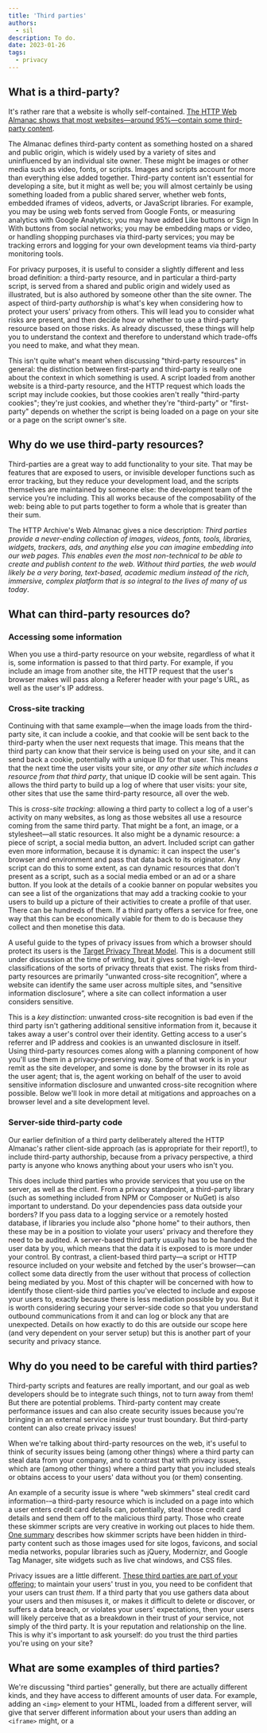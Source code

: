 ```yaml
---
title: 'Third parties'
authors:
  - sil
description: To do.
date: 2023-01-26
tags:
  - privacy
---
```


## What is a third-party?

It's rather rare that a website is wholly self-contained. [The HTTP Web Almanac shows that most websites—around 95%—contain some third-party content](https://almanac.httparchive.org/en/2021/third-parties).

The Almanac defines third-party content as something hosted on a shared and public origin, which is widely used by a variety
of sites and uninfluenced by an individual site owner. These might be images or other media such as video, fonts, or scripts.
Images and scripts account for more than everything else added together. Third-party content isn't essential for developing a site,
but it might as well be; you will almost certainly be using something loaded from a public shared server, whether web fonts,
embedded iframes of videos, adverts, or JavaScript libraries. For example, you may be using web fonts served from Google Fonts,
or measuring analytics with Google Analytics; you may have added Like buttons or Sign In With buttons from social networks;
you may be embedding maps or video, or handling shopping purchases via third-party services; you may be tracking errors and
logging for your own development teams via third-party monitoring tools.

For privacy purposes, it is useful to consider a slightly different and less broad definition: a third-party resource, and in
particular a third-party script, is served from a shared and public origin and widely used as illustrated, but is also authored
by someone other than the site owner. The aspect of third-party _authorship_ is what's key when considering how to protect your
users' privacy from others. This will lead you to consider what risks are present, and then decide how or whether to use a
third-party resource based on those risks. As already discussed, these things will help you to understand the context and
therefore to understand which trade-offs you need to make, and what they mean.

This isn't quite what's meant when discussing "third-party resources" in general: the distinction between first-party and
third-party is really one about the context in which something is used. A script loaded from another website is a third-party
resource, and the HTTP request which loads the script may include cookies, but those cookies aren't really "third-party cookies";
they're just cookies, and whether they're "third-party" or "first-party" depends on whether the script is being loaded on a
page on your site or a page on the script owner's site.

## Why do we use third-party resources?

Third-parties are a great way to add functionality to your site. That may be features that are exposed to users, or invisible
developer functions such as error tracking, but they reduce your development load, and the scripts themselves are maintained
by someone else: the development team of the service you're including. This all works because of the composability of the web:
being able to put parts together to form a whole that is greater than their sum.

The HTTP Archive's Web Almanac gives a nice description: _Third parties provide a never-ending collection of images, videos,
fonts, tools, libraries, widgets, trackers, ads, and anything else you can imagine embedding into our web pages. This enables
even the most non-technical to be able to create and publish content to the web. Without third parties, the web would likely
be a very boring, text-based, academic medium instead of the rich, immersive, complex platform that is so integral to the lives
of many of us today_.

## What can third-party resources do?

### Accessing some information

When you use a third-party resource on your website, regardless of what it is, some information is passed to that third party.
For example, if you include an image from another site, the HTTP request that the user's browser makes will pass along a Referer
header with your page's URL, as well as the user's IP address.

### Cross-site tracking

Continuing with that same example—when the image loads from the third-party site, it can include a cookie, and that cookie will
be sent back to the third-party when the user next requests that image. This means that the third party can know that their
service is being used on your site, and it can send back a cookie, potentially with a unique ID for that user. This means that
the next time the user visits your site, or <em>any other site which includes a resource from that third party</em>, that unique
ID cookie will be sent again. This allows the third party to build up a log of where that user visits: your site, other sites that
use the same third-party resource, all over the web.

This is _cross-site tracking_: allowing a third party to collect a log of a user's activity on many websites, as long as those
websites all use a resource coming from the same third party. That might be a font, an image, or a stylesheet—all static resources.
It also might be a dynamic resource: a piece of script, a social media button, an advert. Included script can gather even more
information, because it is dynamic: it can inspect the user's browser and environment and pass that data back to its originator.
Any script can do this to some extent, as can dynamic resources that don't present as a script, such as a social media embed or
an ad or a share button. If you look at the details of a cookie banner on popular websites you can see a list of the organizations
that may add a tracking cookie to your users to build up a picture of their activities to create a profile of that user. There
can be hundreds of them. If a third party offers a service for free, one way that this can be economically viable for them to
do is because they collect and then monetise this data.

A useful guide to the types of privacy issues from which a browser should protect its users is the [Target Privacy Threat Model](https://w3cping.github.io/privacy-threat-model/#high-level-threats).
This is a document still under discussion at the time of writing, but it gives some high-level classifications of the sorts of
privacy threats that exist. The risks from third-party resources are primarily “unwanted cross-site recognition”, where a
website can identify the same user across multiple sites, and “sensitive information disclosure”, where a site can collect
information a user considers sensitive.

This is a _key distinction_: unwanted cross-site recognition is bad even if the third party isn't gathering additional sensitive
information from it, because it takes away a user's control over their identity. Getting access to a user's referrer and IP address
and cookies is an unwanted disclosure in itself. Using third-party resources comes along with a planning component of how you'll use
them in a privacy-preserving way. Some of that work is in your remit as the site developer, and some is done by the browser
in its role as the user agent; that is, the agent working on behalf of the user to avoid sensitive information disclosure and
unwanted cross-site recognition where possible. Below we'll look in more detail at mitigations and approaches on a browser
level and a site development level.

### Server-side third-party code

Our earlier definition of a third party deliberately altered the HTTP Almanac's rather client-side approach (as is appropriate
for their report!), to include third-party authorship, because from a privacy perspective, a third party is anyone who knows anything
about your users who isn't you.

This does include third parties who provide services that you use on the server, as well as the client. From a privacy
standpoint, a third-party library (such as something included from NPM or Composer or NuGet) is also important to understand.
Do your dependencies pass data outside your borders? If you pass data to a logging service or a remotely hosted database,
if libraries you include also "phone home" to their authors, then these may be in a position to violate your users' privacy
and therefore they need to be audited. A server-based third party usually has to be handed the user data by you, which means
that the data it is exposed to is more under your control. By contrast, a client-based third party—a script or HTTP resource
included on your website and fetched by the user's browser—can collect some data directly from the user without that process
of collection being mediated by you. Most of this chapter will be concerned with how to identify those client-side third parties
you've elected to include and expose your users to, exactly because there is less mediation possible by you. But it is worth
considering securing your server-side code so that you understand outbound communications from it and can log or block any that
are unexpected. Details on how exactly to do this are outside our scope here (and very dependent on your server setup) but
this is another part of your security and privacy stance.

## Why do you need to be careful with third parties?

Third-party scripts and features are really important, and our goal as web developers should be to integrate such things,
not to turn away from them! But there are potential problems. Third-party content may create performance issues and can
also create security issues because you're bringing in an external service inside your trust boundary. But third-party
content can also create privacy issues!

When we're talking about third-party resources on the web, it's useful to think of security issues being (among other things)
where a third party can steal data from your company, and to contrast that with privacy issues, which are (among other things)
where a third party that you included steals or obtains access to your users' data without you (or them) consenting.

An example of a security issue is where "web skimmers" steal credit card information-–a third-party resource which is included
on a page into which a user enters credit card details can, potentially, steal those credit card details and send them off to
the malicious third party. Those who create these skimmer scripts are very creative in working out places to hide them.
[One summary](https://www.zdnet.com/article/hackers-hide-web-skimmer-inside-a-websites-css-files/) describes how skimmer scripts
have been hidden in third-party content such as those images used for site logos, favicons, and social media networks,
popular libraries such as jQuery, Modernizr, and Google Tag Manager, site widgets such as live chat windows, and CSS files.

Privacy issues are a little different. [These third parties are part of your offering](https://developers.google.com/web/fundamentals/performance/optimizing-content-efficiency/loading-third-party-javascript);
to maintain your users' trust in you, you need to be confident that your users can trust _them_. If a third party that you use gathers data about
your users and then misuses it, or makes it difficult to delete or discover, or suffers a data breach, or violates your users'
expectations, then your users will likely perceive that as a breakdown in their trust of _your_ service, not simply of the
third party. It is your reputation and relationship on the line. This is why it's important to ask yourself: do you trust
the third parties you're using on your site?

## What are some examples of third parties?

We're discussing "third parties" generally, but there are actually different kinds, and they have access to different amounts of user data.
For example, adding an `<img>` element to your HTML, loaded from a different server, will give that server different information
about your users than adding an `<iframe>` might, or a <script> element. These are examples rather than a comprehensive list, but it's
useful to understand the distinctions between the different types of third-party items that your site can employ.

### Requesting a cross-site resource

A cross-site resource is anything on your site which is loaded from a different site and isn't an `<iframe>` or a `<script>`. Examples
include `<img>`, `<audio>`, `<video>`, web fonts loaded by CSS, and WebGL textures. These are all loaded via an HTTP request, and as
described earlier, those HTTP requests will include any cookies previously set by the other site, the requesting user's IP address,
and the URL of the current page as the referrer. All third-party requests historically included this data by default, although
there are efforts to reduce or isolate the data passed to third parties by various browsers, as described in "Understanding
Third-Party Browser Protections" further on.

### Embedding a cross-site iframe

A complete document embedded in your pages via an `<iframe>` can request additional access to browser APIs, in addition to the trifecta
of cookies, IP address, and referrer. Exactly which APIs are available to <iframe>d pages and how they request access is browser-specific,
and is currently undergoing changes: see "Permissions Policy" below for current efforts to curtail or monitor API access in embedded
documents.

### Executing cross-site JavaScript

Including a `<script>` element loads and runs cross-site JavaScript in the top-level context of your page. This means that the
script that runs has complete access to anything that your own first-party scripts do. Browser permissions still manage this data,
so requesting the user's location (for example) will still require user agreement. But any information present in the page or
available as JavaScript variables can be read by such a script, and this includes not just cookies that are passed to the third party
as part of the request, but also cookies that are intended for your site alone. Equally, a third-party script loaded onto your
page can make all the same HTTP requests that your own code does, meaning that it could make `fetch()` requests to your back-end APIs to get data.

### Including third-party libraries in your dependencies

As described earlier, your server-side code will also likely include third-party dependencies, and these are indistinguishable from your own
code in their power; code that you include from a GitHub repository or your programming language's library (npm, PyPI, composer, and so on)
can read all the same data that your other code can.

## Knowing your third parties

This, then, requires some understanding of your list of third-party suppliers, and what their privacy, data collection, and user
experience stances and policies are. That understanding then becomes part of your series of trade-offs: how useful and important
is the service, balanced against how intrusive, inconvenient, or disquieting their demands are on your users. Third-party
content provides value by taking the heavy lifting from you as site owner and allows you to focus on your core competencies;
and so there is value in making that trade-off and sacrificing some user comfort and privacy for a better user experience.
It is important to not confuse user experience with _developer_ experience, though: "it is easier for our dev team to build
the service" is not a compelling story to users.

How you get that understanding is the process of audit.

### Audit your third parties

Understanding what a third party does is the process of _audit_. You can do this both technically and non-technically, and
for an individual third party and for your whole collection.

#### Run a non-technical audit

The first step is non-technical: read the privacy policies of your suppliers. If you include any third-party resources,
check the privacy policies. They will be long and full of legal text, and some documents may use some of the approaches
specifically warned against [in earlier chapters](/learn/privacy/data/), such as overly general statements and without any indication
of how or when collected data will be removed. It is important to realize that from a user perspective, all the data that
is collected on your site, including by third parties, will be governed by these privacy policies. Even if you do
everything correctly, when you are transparent about your goals and exceed your users' expectations of data privacy and
sensitivity, users may hold you responsible for anything your chosen third parties do as well. If there is anything in
their privacy policies which you would not wish to say in your own policies because it would decrease users' trust, then
consider whether there is an alternative supplier.

This is something which can usefully go hand in hand with the technical audit discussed further on, as they inform one
another. You should know the third-party resources that you're incorporating for business reasons (such as ad networks
or embedded content) because there will be a business relationship in place. This is a good place to start a non-technical
audit. The technical audit is also likely to identify third parties, especially those included for technical rather
than business reasons (external components, analytics, utility libraries), and that list can join with the list of
business-focused third parties. The goal here is for you as site owner to feel that you understand what the third
parties you're adding to your site are doing, and for you as a business to be able to present your legal advisor
with this inventory of third parties to make sure you are meeting any obligations required.

#### Run a technical audit

For a technical audit, it's important to use the resources in situ as part of the website; that is, don't load a dependency
in a test harness and inspect it that way. Make sure you're seeing how your dependencies act as part of your actual website,
deployed on the public internet rather than in a test or development mode. It is very instructive to view your own website as
a new user. Open a browser in a clean new profile, so that you are not signed in and have no stored agreement, and try visiting your site.

{% Aside %}
Testing a site as if you are a new user means viewing that site with no saved information about it. It is best in these
situations to create a brand new profile every time you want to test a website as though you're a new user. Don't create
one new profile and re-use it; create a new profile every time and then discard it. This is mostly a quick process on desktop
browsers: see the documentation for [Chrome](https://support.google.com/chrome/answer/2364824),
[Edge](https://support.microsoft.com/en-us/topic/sign-in-and-create-multiple-profiles-in-microsoft-edge-df94e622-2061-49ae-ad1d-6f0e43ce6435),
and [Firefox](https://support.mozilla.org/en-US/kb/profile-manager-create-remove-switch-firefox-profiles#w_manage-profiles-when-firefox-is-open).
Chrome for Android and Safari don't support creating a new empty profile, so incognito/private browsing modes will have to suffice there, but
in general, it is important to test sites both in incognito/private browsing modes and with a freshly-created profile.
{% endAside %}

Sign up on your own site for a new account, if you provide user accounts. Your design team will have orchestrated this new user
acquisition process from a UX perspective, but it can be illustrative to approach it from a privacy perspective. Don't simply click
"Accept" on the terms and conditions, or the cookie warning, or the privacy policy; set yourself the task of using your own service
without disclosing any personal information or having any tracking cookies, and see if you can do it and how hard it is to do it.
It can also be helpful to look in the browser developer tools to see which sites are being accessed and which data is passed to
those sites. Developer tools provide a list of separate HTTP requests (normally in a section called "Network"), and you can see
from here requests grouped by type (HTML, CSS, images, fonts, JavaScript, requests initiated by JavaScript). It's also possible
to add a new column to show the domain of each request, which will demonstrate how many different places are being contacted,
and there may be a "third-party requests" checkbox to show only third parties. (It can also be useful to use `Content-Security-Policy`
reporting to perform a continual audit, for which read further on.)

[Simon Hearne's “Request Map Generator”](https://simonhearne.com/2015/find-third-party-assets/) tool can also be a helpful overview of all
the subrequests that a publicly available page makes.

This is also the point at which you can include the business-focused third parties identified as part of the non-technical audit
(that is: the list of companies that you have a financial relationship with in order to use their resources). The goal here is
to match up the list of third parties you believe you're using (from financial and legal records) and the list you're actually
using (by looking at which third-party HTTP requests your website makes). You should be able to identify for each business third
party which technical outbound requests are made. If you cannot identify requests in the technical audit for a third party
identified by business relationship, it's important to work out why and to have that guide your testing: perhaps that third-party
resource is only loaded in a particular country, or on a particular device type, or for logged-in users. This will enlarge your
list of site areas to audit and ensure that you're seeing all the outbound accesses. (Or possibly it will identify a third-party
resource that you're paying for and not using, which always cheers up the finance department.)

Once you've narrowed down the list of requests to third parties that you would like to be part of the audit, clicking on an
individual request will show all the details of it and, in particular, which data was passed to that request. It is also very
common that [a third-party request that your code initiates then goes on to initiate many other third-party requests](https://css-tricks.com/potential-dangers-of-third-party-javascript/#third-party-scripts-often-load-other-third-party-scripts-of-their-own).
These additional third parties are also “imported” into your own privacy policy. This task is laborious but valuable, and
it often can be inserted into existing analyses; your frontend development team should already be auditing requests for
performance reasons (perhaps with the help of existing tools such as WebPageTest or Lighthouse), and incorporating a data
and privacy audit into that process can make it easier.

<figure>
{% Img src="image/cGQxYFGJrUUaUZyWhyt9yo5gHhs1/nnzRxb7clgk8DgrpmBgS.png", alt="The web.dev request map.", width="800", height="594" %}
<figcaption>A (dramatically simplified) request map for web.dev, showing third-party sites that request other third-party sites, and so on.</figcaption>
</figure>

#### Do

Open a browser with a clean new user profile, so that you are not signed in and have no stored agreement; then open the browser
development tools Network panel to see all the outgoing requests. Add a new column to show the domain of each request, and check the
"third-party requests" checkbox to show only third parties if present. Then:

* Visit your site.
* Sign up for a new account, if you provide user accounts.
* Try to delete your created account.
* Carry out a normal action or two on the site (exactly what this is will depend on what your site does, but pick common actions that most users perform).
* Carry out an action or two which you know involve third-party dependencies in particular. These might include sharing content to
social media, beginning a checkout flow, or embedding content from another site.

When doing each of these tasks, make a record of resources requested from domains that are not yours, by looking at the Network panel
as described. These are some of your third parties. A good way to do this is to use the browser network tools to capture the network
request logs in a HAR file.

#### HAR files and capturing

An [HAR file](https://en.wikipedia.org/wiki/HAR_(file_format)) is a standardized JSON format of all network requests made by a page.
To get an HAR file for a particular page, in:

##### Chrome

Open the browser DevTools (Menu > More Tools > Developer Tools), go to the Network panel, load (or refresh) the page, and
choose the downward arrow save symbol in the top right near to the No throttling dropdown menu.

{% Img src="image/cGQxYFGJrUUaUZyWhyt9yo5gHhs1/pe6kjowLV339yjfaAgkr.png", alt="The Chrome DevTools network panel with Download HAR symbol highlighted.", width="650", height="299" %}

##### Firefox

Open the browser developer tools (Menu > More Tools > Web Developer Tools), go to the Network panel, load (or refresh) the page, and choose
the cog symbol in the top right next to the throttling dropdown menu. From its menu, choose "Save All As HAR".

{% Img src="image/cGQxYFGJrUUaUZyWhyt9yo5gHhs1/SIeaTTW90Zh6TOV8RTKa.png", alt="The Firefox developer tools network panel with the Save All As Har option highlighted.", width="624", height="237" %}

##### Safari

Open the browser developer tools (Menu > Develop > Show Web Inspector; if you don't have a Develop menu then enable it from
Menu > Safari > Preferences > Advanced > Show Develop menu in menu bar), go to the Network panel, load (or refresh) the page,
and choose Export in the top right (to the right of Preserve Log; you may need to enlarge the window).

{% Img src="image/cGQxYFGJrUUaUZyWhyt9yo5gHhs1/PDUiriJh7D8FpL1v3RwD.png", alt="Safari Web Inspector Network panel with the HAR export option highlighted.", width="800", height="266" %}

For more detail, you can also record what is passed on to third parties (in the Request section), although this data is often
obfuscated and not usefully interpretable.

## Best practices when integrating third parties

You can set your own policies on which third parties your site uses: change which ad provider you use based on their practices,
or how annoying or intrusive their cookies consent popup is, or whether you want to use social media buttons on your site or
tracking links in your emails or utm_campaign links to track in Google Analytics in your tweets. One aspect to consider when
developing a site is the privacy and security posture of your analytics service. Some analytics services explicitly trade on
being privacy-protecting. Frequently, there are also ways to use a third-party script which adds privacy protection in itself:
you are not the first team looking to improve their users' privacy and protect them from third-party data collection, and there
may already be solutions. Finally, many third-party providers are more sensitive to data collection issues now than in the past,
and there are often features or parameters you can add which enable a more user-protective mode. Here are some examples.

### When adding a social media sharing button

Consider embedding HTML buttons directly: the site [https://sharingbuttons.io/](https://sharingbuttons.io/) has some well-designed examples.
Or you could add plain HTML links. The trade-off here is that you lose the "share count" statistic and your ability to classify your customers
in your Facebook analytics. This is an example of a trade-off between using a third party provider and receiving less analytics data.

More generally, when you're embedding an interactive widget of some kind from a third party, it's often possible to instead provide a
link out to that third party. This does mean that your site doesn't have the inline experience, but it shifts the decision on sharing
data with the third party from you to your user, who can choose to interact or not as they prefer.

For example, you might add links for Twitter and Facebook to share your service at mysite.example.com like this:

```html
<a href="https://facebook.com/sharer/sharer.php?u=https%3A%2F%2Fmysite.example.com"
   rel="noopener" aria-label="Share on Facebook" target="_blank" >Share on Facebook</a>
<a href="https://twitter.com/intent/tweet/?text=My%20cool%20service!&amp;url=https%3A%2F%2Fmysite.example.com"
   rel="noopener" aria-label="Share on Twitter" target="_blank">Share on Twitter</a>
```

Note that Facebook allows specifying a URL to share, and Twitter allows specifying a URL and some text.

### When embedding a video

When you're embedding videos from video-hosting sites, look for privacy-preserving options in the embedding code.
For example, for YouTube, replace `youtube.com` in the embed URL with `www.youtube-nocookie.com` to avoid tracking cookies
being placed on users viewing the embedding page. You can also check "Enable privacy-enhanced mode" when generating the
Share/Embed link from YouTube itself. This is a good example of using a more user-protective mode provided by the third party.
([https://support.google.com/youtube/answer/171780](https://support.google.com/youtube/answer/171780) describes this in more detail,
and other embedding options for YouTube specifically.)

Other video sites have fewer options in this regard: TikTok, for example, doesn't have a way to embed video without tracking
at the time of this writing. It is possible to host the videos yourself (this is using an alternative), but it can be a
lot more work, especially to support many devices.

As with interactive widgets discussed earlier, it is often possible to replace an embedded video with a link to the providing website.
This is less interactive because the video won't play inline, but it leaves the choice of whether to watch with the user. This can be
used as an example of the “facade pattern”, the name for dynamically replacing interactive content with something requiring a user
action to trigger it. An embedded TikTok video can be replaced with a plain link to the TikTok video page, but with a little more
work it is possible to retrieve and display a thumbnail for the video and make that a link. Even if the chosen video provider doesn't
support an easy way to embed videos without tracking, many video hosts support [oEmbed](https://oembed.com/), an API that, when given
a link to a video or embedded content, will return programmatic detail for it, including a thumbnail and title. TikTok supports oEmbed
(see [https://developers.tiktok.com/doc/embed-videos](https://developers.tiktok.com/doc/embed-videos) for details), meaning that
you can (manually or programmatically) turn a link to a TikTok video `https://www.tiktok.com/@scout2015/video/6718335390845095173` into JSON metadata about that video with
`https://www.tiktok.com/oembed?url=https://www.tiktok.com/@scout2015/video/6718335390845095173`, and therefore retrieve a thumbnail
to display. WordPress often uses this to request oEmbed' information for embedded content, for example. You can use this programmatically
to show a "facade" that looks interactive and switches to embed or link to an interactive video when the user chooses to click on it.

### When embedding analytics scripts

Analytics is designed to collect info about your users so it can be analyzed: this is what it's for. Analytics systems are essentially
services to collect and display data about accesses and users, which is done on a third-party server such as Google Analytics for ease
of implementation. There are also self-hosted analytics systems such as [https://matomo.org/](https://matomo.org/), although this is more work than using a
third-party solution for this. Running such a system on your own infrastructure does help you to reduce data collection, though,
because it does not leave your own ecosystem. On the other hand, managing that data, removing it, and setting policies for it
becomes your responsibility. Much of the concern with cross-site tracking comes about when it's done surreptitiously and
secretively, or as a side-effect of using a service which need not contain data gathering at all. Analytics software is overtly
designed to collect data in order to inform the site owners about their users.

Historically, there has been an approach of gathering all the data you can about everything, like a giant fishing net, and
then analyzing it later for interesting patterns. This mindset has, in large part, created the sense of unease and disquiet
about data collection that was discussed in part 1 of this course. Now, many sites first work out which questions to ask and
then gather specific and limited data to answer those questions.

If some third-party service is used by your site and by other sites, and it works by you including their JavaScript into your site,
and it sets cookies for each user, then it's important to consider that they could be doing unwanted cross-site recognition;
that is, tracking your users across sites. Some may and some may not, but the privacy-protecting stance here is to assume that
such a third-party service is in fact doing cross-site tracking unless you have a good reason to think or know otherwise.
This is not in itself a reason to avoid such services, but it is something to consider in your assessment of the trade-offs
of using them.

The trade-off in analytics used to be solely to choose whether to use it or not: gather all data and compromise privacy in exchange
for insights and planning, or give up insights entirely. However, this is no longer the case, and there is often now a
middle ground to be found between these two extremes. Check your analytics provider for configuration options to limit
the data collected and reduce the amount and duration of its storage. Since you have the records from the technical audit
described earlier, you can re-run the relevant sections of that audit to confirm that changing these configurations does
actually reduce the amount of data collected. If you're making this transition on an existing site, then this can give you
some quantifiable measure that can be written about for your users. For example, Google Analytics has a number of [opt-in (therefore off by default)](https://support.google.com/analytics/answer/9019185#zippy=%2Cin-this-article)
privacy features, many of which may be helpful for complying with local data protection laws. Some options to consider when setting up Google
Analytics include setting the retention period on collected data (Admin > Tracking Info > Data Retention) lower than the 26-month default,
and enabling some of the more technical solutions such as partial IP anonymization (see [https://support.google.com/analytics/answer/9019185](https://support.google.com/analytics/answer/9019185) for more detail).

## Using third parties in a privacy-preserving way

Thus far, we've discussed how to protect your users from third parties during the design phase of your application, while
you're planning what that application will do. Deciding to not use a particular third party at all is part of this planning,
and auditing your uses also falls into this category: it's about making decisions about your privacy stance. However, these
decisions are inherently not very granular; choosing to use a particular third party or choosing not to is not a nuanced decision.
It is much more likely that you will want something in between: to need or plan to use a particular third-party offering but
mitigate any privacy-violating tendencies (whether deliberate or accidental). This is the task of protecting users at "build time":
adding safeguards to reduce harm that you did not anticipate. All these are new HTTP headers that you can provide when serving
pages and which will hint or command the user agent to take certain privacy or security stances.

### Referrer-Policy

#### Do

Set a policy of `strict-origin-when-cross-origin` or `noreferrer` to prevent other sites from receiving a Referer header
when you link to them or when they're loaded as subresources by a page:

```html
index.html:
<meta name="referrer" content="strict-origin-when-cross-origin" />
```

Or server-side, for example in Express:

```java
const helmet = require('helmet');
app.use(helmet.referrerPolicy({policy: 'strict-origin-when-cross-origin'}));
```

If need be, set a laxer policy on specific elements or requests.

#### Why this protects user privacy

By default, each HTTP request the browser makes passes on a `Referer` header which contains the URL of the page initiating the request,
whether a link, an embedded image, or script. This can be a privacy issue because URLs can contain private information, and those URLs
being available to third parties passes that private information to them. [Web.dev lists some examples](/referrer-best-practices/#referer-and-referrer-policy-101)
of URLs containing private data—knowing that a user came to your site from `https://social.example.com/user/me@example.com` tells you who that user is,
which is a definite leak. But even a URL which does not itself expose private information does expose that this particular user (who you may know,
if they're logged in) came here from another site and this therefore reveals that this user visited that other site. This is in itself exposure of
information that you maybe should not know about your user's browsing history.

{% Aside %}
(It's spelled incorrectly, yes: Referrer should have a double R. People have been complaining about this for quarter of a century.)
{% endAside %}

Providing a `Referrer-Policy` header (with correct spelling!) lets you alter this, so that some or none of the referring URL is passed on.
[MDN lists the full details](https://developer.mozilla.org/docs/Web/HTTP/Headers/Referrer-Policy) but most browsers have
now adopted an assumed value of `strict-origin-when-cross-origin` by default, meaning that the referrer URL is now passed to third
parties as an origin only (`https://web.dev` rather than `https://web.dev/learn/privacy`). This is a useful privacy protection without
you having to do anything. But you can tighten this up further by specifying `Referrer-Policy: same-origin` to avoid passing any
referrer information at all to third parties (or `Referrer-Policy: no-referrer` to avoid passing to anyone including your own origin).
(This is a nice example of the privacy-versus-utility balance; the new default is much more privacy-preserving than before, but it
still gives high level information to third parties of your choice, such as your analytics provider.)

It's also useful to explicitly specify this header [because then you know exactly what the policy is, rather than relying on the browser defaults](/referrer-best-practices/#why-%22explicitly%22).
If you aren't able to set headers, then it's possible to set a referrer policy for a whole HTML page using a meta element in the `<head>`:
`<meta name="referrer" content="same-origin">`; and if concerned about specific third parties, it's also possible to set a `referrerpolicy`
attribute on individual elements such as `<script>`, `<a>`, or `<iframe>`: `<script src=”https://thirdparty.example.com/data.js” referrerpolicy=”no-referrer”>

### Content-Security-Policy

The `Content-Security-Policy` header, often referred to as “CSP”, dictates where external resources can be loaded from.
It is primarily used for security purposes, by preventing cross-site scripting attacks and script injection, but when used
alongside your regular audits it can also limit where your chosen third parties can pass data to.

This is potentially a less-than-great user experience; if one of your third-party scripts starts loading a dependency from an
origin not on your list, then that request will be blocked, the script will fail, and your application may fail with it
(or at least be reduced to its JavaScript-failing fallback version). This is useful when CSP is implemented for security,
which is its normal purpose: protecting against cross-site scripting issues (and to do this, use a [strict CSP](/strict-csp/)).
Once you know all the inline scripts that your page uses, you can make a list of them, calculate a hash value or add a random value
(called a “nonce”) for each, and then add the list of hashes to your Content Security Policy. This will prevent any script that
isn't on the list from being loaded. This needs to be baked into the production process for the site: scripts in your pages need
to include the nonce or to have a hash calculated as part of the build. See [https://web.dev/strict-csp/](/strict-csp/) for all the details.

Fortunately, browsers support a related header, `Content-Security-Policy-Report-Only`. If this header is provided, requests
that violate the supplied policy will not be blocked, but a JSON report will be sent to a supplied URL. Such a header might
look like this:
`Content-Security-Policy-Report-Only: script-src 3p.example.com; report-uri https://example.com/report/`,
and if the browser loads a script from anywhere other than `3p.example.com`, that request will succeed but a report will
be sent to the supplied `report-uri`. Normally this is used to experiment with a policy before implementing it, but a useful
idea here is to use this as a way of conducting an “ongoing audit”. As well as your regular audit described earlier, you
can turn on CSP reporting to see if any unexpected domains appear, which could mean that your third-party resources are loading
third-party resources of their own and which you need to consider and evaluate. (It may also be a sign of some cross-site
scripting exploits having slipped past your security boundary, of course, which it is also important to know about!)

`Content-Security-Policy` is a complex and fiddly API to use. This is known, and there is work going on to build the "next generation" of CSP
which will meet the same goals but not be quite as complicated to use.This isn't ready yet, but if you'd like to see where this is heading
(or to get involved and help in its design!) then check out [https://github.com/WICG/csp-next](https://github.com/WICG/csp-next) for details.

#### Do

Add this HTTP header to pages served: `Content-Security-Policy-Report-Only: default-src 'self'; report-uri https://a-url-you-control`.
When JSON is posted to that URL, store it. Review that stored data to get a collection of the third-party domains that your website requests when visited by others.
Update the `Content-Security-Policy-Report-Only` header to list the domains you expect, in order to see when that list changes:

```html
Content-Security-Policy-Report-Only: default-src 'self' https://expected1.example.com https://expected2.example.com ; report-uri https://a-url-you-control
```

#### Why

This forms part of your technical audit, in an ongoing fashion. The initial technical audit you performed will give you a
list of third parties that your site shares or passes user data to. This header will then cause page requests to report
back which third parties are now being contacted, and you can track changes over time. This not only alerts you to changes
made by your existing third parties, but will also flag newly added third parties which weren't added to the technical audit.
It's important to update the header to stop reporting about domains you expect, but it's also important to repeat the manual
technical audit from time to time (because the `Content-Security-Policy` approach does not flag _what_ data is passed, only
that a request has been made.)

Note that it does not need to be added to the pages served every time, or every page. Tune down how many page responses receive
the header so that you receive a representative sample of reports that aren't overwhelming in quantity.

### Permissions policy

The `Permissions-Policy` header (which was introduced under the name `Feature-Policy`) is similar in concept to `Content-Security-Policy`,
but it restricts access to powerful browser features. For example, it’s possible to restrict use of device hardware such as the accelerometer,
camera, or USB devices, or to restrict non-hardware features such as permission to go fullscreen or use synchronous `XMLHTTPRequest`.
These restrictions can be applied to a top-level page (to avoid loaded scripts from attempting to use these features) or to
subframed pages loaded in via an iframe. This restriction of API usage isn’t really about browser fingerprinting (for which
see Chapter 4); it's about disallowing third-parties from doing intrusive things (such as using powerful APIs, popping up
permissions windows, etc). This is defined by the Target Privacy Threat Model as ["intrusion"](https://w3cping.github.io/privacy-threat-model/#intrusion).

A `Permissions-Policy` header is specified as a list of (feature, allowed origins) pairs, thus:

```html
Permissions-Policy: geolocation=(self "https://example.com"), camera=(), fullscreen=*
```

This example allows this page ("self") and `<iframe>`s from the origin `example.com` to use the `navigator.geolocation` APIs
from JavaScript; it allows this page and all subframes to use the full screen API, and it prohibits any page, this page included,
from using a camera to read video information. There is much more detail and a list of potential examples at
[https://developer.chrome.com/en/docs/privacy-sandbox/permissions-policy/#example-permissions-policy-setups](https://developer.chrome.com/en/docs/privacy-sandbox/permissions-policy/#example-permissions-policy-setups).

The list of features that are handled by the Permissions-Policy header is large and may be in flux. Currently the list is
maintained at [https://github.com/w3c/webappsec-permissions-policy/blob/main/features.md](https://github.com/w3c/webappsec-permissions-policy/blob/main/features.md).

{% Aside 'gotchas' %}
Note that `Content-Security-Policy` values are separated by semicolons but `Permissions-Policy` values are separated by commas,
and that `Permissions-Policy` values have brackets around them. The details are specified in the
[Permissions Policy  explainer](https://developer.chrome.com/docs/privacy-sandbox/permissions-policy/).
{% endAside %}

#### Do

Browsers that support `Permissions-Policy` disallow powerful features in subframes by default, and you have to act to enable them!
This approach is private by default. If you find that subframes on your site require these permissions, you can selectively add them.
However, there is no permissions policy applied to the main page by default, and so scripts (including third-party scripts) that are
loaded by the main page are not restricted from attempting to use these features. For this reason, it is useful to apply a restrictive
`Permissions-Policy` to all pages by default, and then gradually add back in features that your pages require.

Examples of powerful features that `Permissions-Policy` affects include requesting the user's location, access to sensors (including
accelerometer, gyroscope, and magnetometer), permission to go fullscreen, and requesting access to the user’s camera and microphone.
The (changing) full list of features is linked above.

Unfortunately, blocking all features by default and then selectively re-allowing them requires listing all features in the header,
which can feel rather inelegant. Nonetheless, such a `Permissions-Policy` header is a good place to start. [https://www.permissionspolicy.com/](https://www.permissionspolicy.com/)
has a conveniently clickable generator to create such a header: using it to create a header which disables all features results in this:

```html
Permissions-Policy: accelerometer=(), ambient-light-sensor=(), autoplay=(), battery=(), camera=(), cross-origin-isolated=(),
display-capture=(), document-domain=(), encrypted-media=(), execution-while-not-rendered=(), execution-while-out-of-viewport=(),
fullscreen=(), geolocation=(), gyroscope=(), keyboard-map=(), magnetometer=(), microphone=(), midi=(), navigation-override=(),
payment=(), picture-in-picture=(), publickey-credentials-get=(), screen-wake-lock=(), sync-xhr=(), usb=(), web-share=(), xr-spatial-tracking=()
```

## Understand built-in privacy features in web browsers

In addition to the "build time" and "design time" protections, there are also privacy protections which happen at "run time": that is, privacy
features implemented in browsers themselves to protect users. These are not features you can directly control or tap into as a site
developer—they're product features—but they are features you should be aware of, because your sites may be affected by these product decisions
in browsers. To give an example here of the way these browser protections may impact your site, if you have client-side JavaScript which waits
for a third-party dependency to load before continuing with page setup, and that third-party dependency never loads at all, then your page setup
may never complete and so the user is presented with a half-loaded page.

They include [Intelligent Tracking Prevention](https://webkit.org/blog/9521/intelligent-tracking-prevention-2-3/) in Safari
(and the underlying WebKit engine), and [Enhanced Tracking Protection](https://support.mozilla.org/en-US/kb/enhanced-tracking-protection-firefox-desktop)
in Firefox (and its engine, Gecko). These all make it difficult for third parties to build detailed profiles of your users.

Browser approaches on privacy features change frequently, and it’s important to stay up to date; the following list of protections
are correct at time of writing. Browsers may also implement other protections; these lists are not exhaustive. See [Chapter 6](/learn/privacy/best-practices/)
for best practices on how to keep up with changes here, and be sure to test with upcoming browser versions for changes that may affect your projects.
Bear in mind that incognito/private browsing modes sometimes implement different settings from the browser’s default (third-party cookies may be blocked
by default in such modes, for example). Therefore, testing in incognito mode may not always be reflective of most users’ typical browsing experience if
they're not using private browsing. Also bear in mind that blocking cookies in various situations may mean that other storage solutions, such as `window.localStorage`,
are also blocked, not only cookies.

### Chrome

* Third-party cookies are intended to be blocked in the future.  As of this writing they are not blocked by default
(but this can be enabled by a user): [https://support.google.com/chrome/answer/95647](https://support.google.com/chrome/answer/95647)
explains the details.
* Chrome's privacy features, and in particular the features in Chrome that communicate with Google and third-party services,
are described at [https://privacysandbox.com/](https://privacysandbox.com/).

### Edge

* Third-party cookies are not blocked by default (but this can be enabled by a user).
* Edge's [Tracking Prevention](https://learn.microsoft.com/en-us/microsoft-edge/web-platform/tracking-prevention) feature blocks
trackers from unvisited sites and known harmful trackers are blocked by default.

### Firefox

* Third-party cookies are not blocked by default (but this can be enabled by a user).
* Firefox's [Enhanced Tracking Protection](https://support.mozilla.org/kb/enhanced-tracking-protection-firefox-desktop) blocks by default tracking cookies,
fingerprinting scripts, cryptominer scripts, and known trackers. ([https://support.mozilla.org/kb/trackers-and-scripts-firefox-blocks-enhanced-track](https://support.mozilla.org/kb/trackers-and-scripts-firefox-blocks-enhanced-track)
provides some more details).
* Third-party cookies are site-limited, so each site essentially has a separate cookie jar and can’t be correlated across
sites (Mozilla calls this "[Total Cookie Protection](https://blog.mozilla.org/products/firefox/firefox-rolls-out-total-cookie-protection-by-default-to-all-users-worldwide/)".

To get some insight into what may be blocked and to help debug issues, click the shield icon in the address bar or visit `about:protections` in Firefox (on desktop).

### Safari

* Third-party cookies are blocked by default.
* As part of its [Intelligent Tracking Prevention](https://webkit.org/blog/9521/intelligent-tracking-prevention-2-3/) feature,
Safari reduces the referrer passed to other pages to be a top-level site rather than a specific page: (`https://something.example.com`,
rather than `https://something.example.com/this/specific/page`).
* Browser `localStorage` data is deleted after seven days.

([https://webkit.org/blog/10218/full-third-party-cookie-blocking-and-more/](https://webkit.org/blog/10218/full-third-party-cookie-blocking-and-more/) summarizes these features.)

To get some insight into what may be blocked and to help debug issues, enable "Intelligent Tracking Prevention Debug Mode" in Safari's
developer menu (on desktop). (See [https://webkit.org/blog/9521/intelligent-tracking-prevention-2-3/](https://webkit.org/blog/9521/intelligent-tracking-prevention-2-3/) for more details.)

## API proposals

### Why do we need new APIs?

While new privacy-preserving features and policies in browser products help preserve user privacy, they also come with challenges.
Many web technologies are usable for cross-site tracking despite being designed for and used for other purposes. For example,
many identity federation systems we use every day rely on third-party cookies. Numerous advertising solutions that publishers
rely on for revenue today are built on top of third-party cookies. Many fraud detection solutions rely on fingerprinting. What
happens to these use cases when third-party cookies and fingerprinting go away?

It would be difficult and error-prone for browsers to differentiate use cases, and to reliably distinguish privacy-violating uses
from others. This is why most major browsers have blocked third-party cookies and fingerprinting or intend to do so, to protect user
privacy.

A new approach is needed: as third-party cookies are phased out and fingerprinting mitigated, developers need purpose-built APIs
that meet the use cases (which haven’t gone away) but are designed in a privacy-preserving manner. The goal is to design and build
APIs which can’t be used for cross-site tracking. Unlike the browser features described in the previous section, these technologies
aspire to become cross-browser APIs.

### Examples of API proposals

The following list isn’t comprehensive—it's a flavor of some of what’s being discussed.

Examples of API proposals to replace technologies built on third-party cookies:
* Identity use cases: [FedCM](https://developer.chrome.com/en/docs/privacy-sandbox/fedcm/)
* Ads use cases: [Private Click Measurement](https://webkit.org/blog/11529/introducing-private-click-measurement-pcm/),
[Interoperable Private Attribution](https://blog.mozilla.org/en/mozilla/privacy-preserving-attribution-for-advertising/),
[Attribution Reporting](https://developer.chrome.com/docs/privacy-sandbox/attribution-reporting/), [Topics](https://developer.chrome.com/docs/privacy-sandbox/topics/),
[FLEDGE](https://developer.chrome.com/docs/privacy-sandbox/fledge/), [PARAKEET](https://github.com/microsoft/PARAKEET).

Examples of API proposals to replace technologies built on passive tracking:
* Fraud detection use cases: [Trust Tokens](https://developer.chrome.com/docs/privacy-sandbox/trust-tokens/).

Examples of other proposals that other APIs can build on in a future without third-party cookies:
* [Storage Access API](https://developer.mozilla.org/docs/Web/API/Storage_Access_API)

Additionally, another type of API proposal is emerging to try and have so-far browser-specific covert tracking mitigations.
One example is [Privacy Budget](https://developer.chrome.com/en/docs/privacy-sandbox/privacy-budget/). Across these various
use cases, the APIs that were initially proposed by Chrome live under the umbrella term of the [Privacy Sandbox](https://developer.chrome.com/docs/privacy-sandbox/).

[Global-Privacy-Control](https://globalprivacycontrol.org/) is a header that intends to communicate to a site that the user
would like any collected personal data not to be shared with other sites. Its intention is similar to Do Not Track, which was discontinued.

{% Aside %}
In the early 2000s there was a push from consumer advocacy groups to allow users to specify that they did not want to be tracked
via cookies or similar technologies. All the major browsers implemented this as a request header, Do Not Track, with value 1
to indicate to websites that the user did not want to be tracked.
[This received a lot of pushback from data-collecting companies](https://www.zdnet.com/article/why-do-not-track-is-worse-than-a-miserable-failure/),
and there was no requirement that it be obeyed and it largely was not. Towards the end of the 2010s it was largely dropped from
browsers and the [working group responsible closed](https://github.com/w3c/dnt), saying "there have not been indications of
planned support among user agents, third parties, and the ecosystem at large".
{% endAside %}

### Status of the API proposals

Most of these API proposals are not yet deployed, or are deployed only behind flags or in limited environments for experimentation.

This public incubation phase is important: browser vendors and developers collect discussion and experience with whether these APIs are
useful and whether they actually do what they’re designed for. Developers, browser vendors, and other ecosystem actors use this phase
to iterate on the API's design.

The best place to keep up to date with new APIs being proposed is currently the [Privacy Group’s list of proposals on Github](https://github.com/privacycg/proposals/issues).

#### Do you need to use these APIs?

**If your product is directly built on top of third-party cookies or techniques such as fingerprinting, you should get involved with these new APIs, experiment with them, and contribute your own experiences to the discussions and API design.**
In all other cases, you don’t necessarily need to know all the details on these new APIs at the time of writing, but it’s good to be aware of what’s coming.

